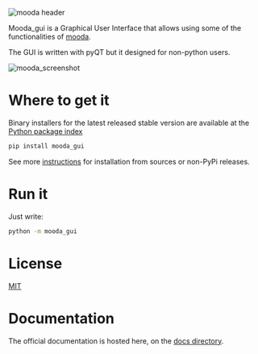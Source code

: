 ![mooda header](docs/img/logos/mooda_gui-documentation-header.png)

Mooda_gui is a Graphical User Interface that allows using some of the functionalities of [mooda](https://github.com/rbardaji/mooda).

The GUI is written with pyQT but it designed for non-python users.

![mooda_screenshot](docs/img/readme/screenshot.PNG)

# Where to get it

Binary installers for the latest released stable version are available at the [Python package index](https://pypi.org/project/mooda_gui/)

```cmd
pip install mooda_gui
```

See more [instructions](docs/installation/installation.md) for installation from sources or non-PyPi releases.

# Run it

Just write:

```bash
python -m mooda_gui
```

# License

[MIT](LICENSE)

# Documentation

The official documentation is hosted here, on the [docs directory](docs/index_docs.md).